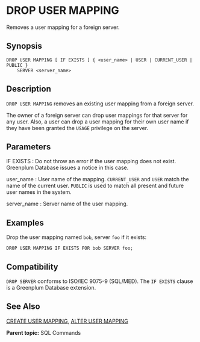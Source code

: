 # DROP USER MAPPING

Removes a user mapping for a foreign server.

## Synopsis

``` {#sql_command_synopsis}
DROP USER MAPPING [ IF EXISTS ] { <user_name> | USER | CURRENT_USER | PUBLIC } 
    SERVER <server_name>
```

## Description

`DROP USER MAPPING` removes an existing user mapping from a foreign server.

The owner of a foreign server can drop user mappings for that server for any user. Also, a user can drop a user mapping for their own user name if they have been granted the `USAGE` privilege on the server.

## Parameters

IF EXISTS
:   Do not throw an error if the user mapping does not exist. Greenplum Database issues a notice in this case.

user_name
:   User name of the mapping. `CURRENT_USER` and `USER` match the name of the current user. `PUBLIC` is used to match all present and future user names in the system.

server_name
:   Server name of the user mapping.

## Examples

Drop the user mapping named `bob`, server `foo` if it exists:

```
DROP USER MAPPING IF EXISTS FOR bob SERVER foo;
```

## Compatibility

`DROP SERVER` conforms to ISO/IEC 9075-9 (SQL/MED). The `IF EXISTS` clause is a Greenplum Database extension.

## See Also

[CREATE USER MAPPING](CREATE_USER_MAPPING.html), [ALTER USER MAPPING](ALTER_USER_MAPPING.html)

**Parent topic:** SQL Commands

